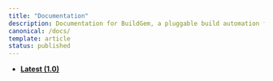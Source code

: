 ```yaml
---
title: "Documentation"
description: Documentation for BuildGem, a pluggable build automation framework for Node.js
canonical: /docs/
template: article
status: published
---
```


- **[Latest (1.0)](/docs/1.0/)**
